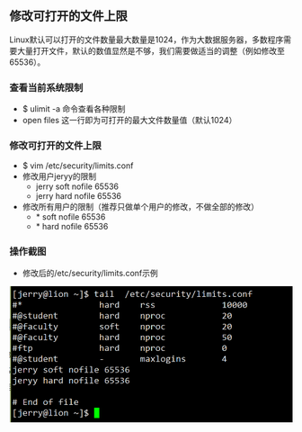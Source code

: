 ## 修改可打开的文件上限

Linux默认可以打开的文件数量最大数量是1024，作为大数据服务器，多数程序需要大量打开文件，默认的数值显然是不够，我们需要做适当的调整（例如修改至65536）。

### 查看当前系统限制
- $ ulimit -a 命令查看各种限制
- open files 这一行即为可打开的最大文件数量值（默认1024）

### 修改可打开的文件上限
- $ vim /etc/security/limits.conf
- 修改用户jeryy的限制
  - jerry soft nofile 65536
  - jerry hard nofile 65536
- 修改所有用户的限制（推荐只做单个用户的修改，不做全部的修改）
  - \* soft nofile 65536
  - \* hard nofile 65536

### 操作截图
- 修改后的/etc/security/limits.conf示例

![/etc/security/limits.conf文件截图](./limits.conf.PNG)
